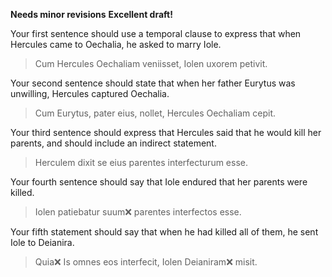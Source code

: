 **Needs minor revisions**
**Excellent draft!**

Your first sentence should use a temporal clause to express that when Hercules came to Oechalia, he asked to marry Iole.

> Cum Hercules Oechaliam veniisset, Iolen uxorem petivit.

Your second sentence should state that when her father Eurytus was unwilling, Hercules captured Oechalia.
> Cum Eurytus, pater eius, nollet, Hercules Oechaliam cepit.

Your third sentence should express that Hercules said that he would kill her parents, and should include an indirect statement.
> Herculem dixit se eius parentes interfecturum esse.

Your fourth sentence should say that Iole endured that her parents were killed.
> Iolen patiebatur suum❌ parentes interfectos esse.

Your fifth statement should say that when he had killed all of them, he sent Iole to Deianira.
> Quia❌ Is omnes eos interfecit, Iolen Deianiram❌ misit.
